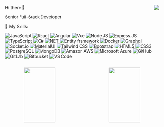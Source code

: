 <img align="right" src="https://visitor-badge.laobi.icu/badge?page_id=tylerlarsson.tylerlarsson">
Hi there 👋

Senior Full-Stack Developer

🚀 My Skills:

  ![JavaScript](https://img.shields.io/badge/-JavaScript-black?style=plastic&logo=javascript)
  ![React](https://img.shields.io/badge/-ReactJs-61DAFB?logo=react&logoColor=white&style=plasticx)
  ![Angular](https://img.shields.io/badge/-Angular-DD0031?logo=Angular&style=plastic)
  ![Vue](https://img.shields.io/badge/-VueJS-4FC08D?logo=Vue.js&style=plastic&logoColor=white)
  ![Node.JS](https://img.shields.io/badge/-Node.JS-black?style=plastic&logo=Node.js)
  ![Express.JS](https://img.shields.io/badge/-Express.JS-c7b198?style=plastic&logo=Express.JS) 
  ![TypeScript](https://img.shields.io/badge/-TypeScript-3178C6?style=plastic&logo=typescript) 
  ![C#](https://img.shields.io/badge/-C%23-239120?style=plastic&logo=c-sharp) 
  ![NET](https://img.shields.io/badge/-.NET-512BD4?style=plastic&logo=dot-net) 
  ![Entity framework](https://img.shields.io/badge/-Entity%20Framework-764ABC?style=plastic&logo=entity-framework) 
  ![Docker](https://img.shields.io/badge/-Docker-46a2f1?style=flat-square&logo=docker&logoColor=white)
  ![Graphql](https://img.shields.io/badge/-Graphql-E10098?style=plastic&logo=Graphql)
  ![Socket.io](https://img.shields.io/badge/-Socket.io-010101?logo=Socket.io&style=plastic)
  ![MaterialUI](https://img.shields.io/badge/-MatrialUI-0081CB?style=plastic&logo=material-UI)
  ![Tailwind CSS](https://img.shields.io/badge/tailwindcss-0F172A?&logo=tailwindcss)
  ![Bootstrap](https://img.shields.io/badge/-Bootstrap-563D7C?style=plastic&logo=bootstrap)
  ![HTML5](https://img.shields.io/badge/-HTML5-E34F26?style=plastic&logo=html5&logoColor=white)
  ![CSS3](https://img.shields.io/badge/-CSS3-1572B6?style=plastic&logo=css3)
  ![PostgreSQL](https://img.shields.io/badge/-PostgreSQL-336791?style=plastic&logo=postgresql)
  ![MongoDB](https://img.shields.io/badge/-MongoDB-black?style=plastic&logo=mongodb)
  ![Amazon AWS](https://img.shields.io/badge/Amazon%20AWS-232F3E?style=plastic&logo=amazon-aws)
  ![Microsoft Azure](https://img.shields.io/badge/-Microsoft%20Azure-0078D4?logo=Microsoft%20Azure&style=plastic&logoColor=white)
  ![GitHub](https://img.shields.io/badge/-GitHub-181717?style=plastic&logo=github)
  ![GitLab](https://img.shields.io/badge/-GitLab-FCA121?style=plastic&logo=gitlab)
  ![Bitbucket](https://img.shields.io/badge/-Bitbucket-0052CC?logo=Bitbucket&style=plastic)
  ![VS Code](https://img.shields.io/badge/-VS%20Code-007ACC?style=plastic&logo=visual-studio-code)
  
##

<div align=center>
<a href="#" title="Go to Source">
      <img height="180em" align="left" width="45%" src="https://github-readme-stats.vercel.app/api?username=tylerlarsson&show_icons=true&theme=react&border_color=00dafb&include_all_commits=true"/>
 </a>
<a href="#" title="Go to Source">
      <img height="180em" width="45%" align="right" src="http://github-readme-streak-stats.herokuapp.com?user=tylerlarsson&theme=react&border=00dafb&fire=DDB80F"/>
 </a>
</div>
